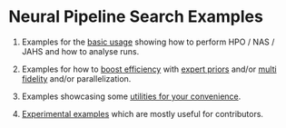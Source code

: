# Neural Pipeline Search Examples

1. Examples for the [basic usage](basic_usage) showing how to perform HPO / NAS / JAHS and how to analyse runs.

1. Examples for how to [boost efficiency](efficiency) with [expert priors](expert_priors) and/or [multi fidelity](multi_fidelity) and/or parallelization.

1. Examples showcasing some [utilities for your convenience](convenience).

1. [Experimental examples](experimental) which are mostly useful for contributors.
